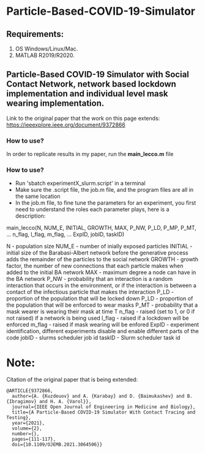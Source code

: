 # Particle-Based-COVID-19-Simulator
## Requirements:
1. OS Windows/Linux/Mac.
2. MATLAB R2019/R2020. 

## Particle-Based COVID-19 Simulator with Social Contact Network, network based lockdown implementation and individual level mask wearing implementation.



Link to the original paper that the work on this page extends: https://ieeexplore.ieee.org/document/9372866

### How to use?
In order to replicate results in my paper, run the **main_lecco.m** file

### How to use?
- Run 'sbatch experimentX_slurm.script' in a terminal
- Make sure the .script file, the job.m file, and the program files are all in the same location
- In the job.m file, to fine tune the parameters for an experiment, you first need to understand the roles each parameter plays, here is a description:

main_lecco(N, NUM_E, INITIAL, GROWTH, MAX, P_NW, P_LD, P_MP, P_MT, ...
                        n_flag, l_flag, m_flag, ...
                        ExpID, jobID, taskID)
                        
N - population size
NUM_E - number of inially exposed particles
INITIAL - initial size of the Barabasi-Albert network before the generative process adds the remainder of the particles to the social network
GROWTH - growth factor, the number of new connections that each particle makes when added to the initial BA network
MAX - maximum degree a node can have in the BA network
P_NW - probability that an interaction is a random interaction that occurs in the environment, or if the interaction is between a contact of the infectious particle that makes the interaction
P_LD - proportion of the population that will be locked down
P_LD - proportion of the population that will be enforced to wear masks
P_MT - probability that a mask wearer is wearing their mask at time T
n_flag - raised (set to 1, or 0 if not raised) if a network is being used
l_flag - raised if a lockdown will be enforced
m_flag - raised if mask wearing will be enfored
ExpID - experiment identification, different experiments disable and enable different parts of the code
jobID - slurms scheduler job id
taskID - Slurm scheduler task id

# Note:
Citation of the original paper that is being extended:
```
@ARTICLE{9372866,
  author={A. {Kuzdeuov} and A. {Karabay} and D. {Baimukashev} and B. {Ibragimov} and H. A. {Varol}},
  journal={IEEE Open Journal of Engineering in Medicine and Biology}, 
  title={A Particle-Based COVID-19 Simulator With Contact Tracing and Testing}, 
  year={2021},
  volume={2},
  number={},
  pages={111-117},
  doi={10.1109/OJEMB.2021.3064506}}
```


